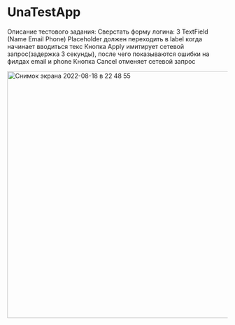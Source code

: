 # UnaTestApp

Описание тестового задания:
Сверстать форму логина: 3 TextField (Name Email Phone)
Placeholder должен переходить в label когда начинает вводиться текс
Кнопка Apply имитирует сетевой запрос(задержка 3 секунды), после чего показываются ошибки на филдах email и phone
Кнопка Cancel отменяет сетевой запрос

<img width="564" alt="Снимок экрана 2022-08-18 в 22 48 55" src="https://user-images.githubusercontent.com/13168765/185461175-01c83963-2f84-4e42-bfc9-f3323cf88dc4.png">
